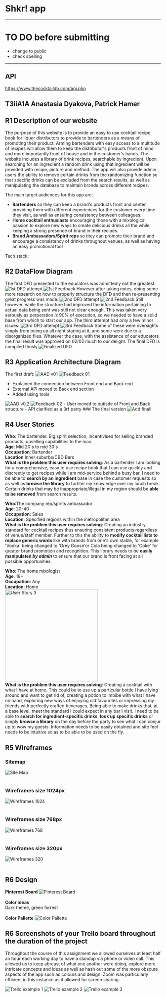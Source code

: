 # Shkr! app
__________
# TO DO before submitting
- change to public
- check spelling
________________

## API 
https://www.thecocktaildb.com/api.php

## T3iiA1A Anastasia Dyakova, Patrick Hamer

## R1 Description of our website
The purpose of this website is to provide an easy to use cocktail recipe book for liquor distributors to provide to bartenders as a means of promoting their product. Arming bartenders with easy access to a multitude of recipes will allow them to keep the distributor's products front of mind and more importantly front of house and in the customer's hands.
The website includes a library of drink recipes, searchable by ingredient. Upon searching for an ingredient a random drink using that ingredient will be provided with recipe, picture and method. The app will also provide admin users the ability to remove certain drinks from the randomizing function so that specific drinks can be excluded from the search results, as well as manipulating the database to maintain brands across different recipes.

The main target audiences for this app are:
- **Bartenders** so they can keep a brand's products front and center, providing them with different experiences for the customer every time they visit, as well as ensuring consistency between colleagues.
- **Home cocktail enthusiasts** encouraging those with a mixological passion to explore new ways to create delicious drinks all the while keeping a strong presence of brand in their recipes.
- **Brand Ambassadors/Spirit reps** so they can promote their brand and encourage a consistency of drinks throughout venues, as well as having an easy promotional tool

Tech stack:

## R2 DataFlow Diagram
The first DFD presented to the educators was admittedly not the greatest:<br>
<img src="./docs/DFDs/DFDmkI.png" alt="1st DFD attempt">
<img src="./docs/DFDs/FeedbackMkI.png" alt="1st Feedback">
However after taking notes, doing some more research on how to properly structure the DFD and then re-presenting great progress was made:
<img src="./docs/DFDs/DFDmkII.png" alt="2nd DFD attempt">
<img src="./docs/DFDs/FeedbackMkII.png" alt="2nd Feedback">
Still however, while the structure had improved the information pertaining to actual data being sent was still not clear enough. This was taken very serously as perperation _is_ 90% of execution, so we needed to have a solid base from which to start our app. The third attempt had only a few minor issues:
<img src="./docs/DFDs/DFDmkIII.png" alt="3rd DFD attempt">
<img src="./docs/DFDs/FeedbackMkIII.png" alt="3rd Feedback">
Some of these were oversights simply from being up all night staring at it, and some were due to a disorganized files. Whatever the case, with the assistance of our educators the final result was approved on 02/02 much to our delight. The final DFD is compiled thusly
<img src="./docs/DFDs/ShkrDFD.png" alt="Finalized DFD">


## R3 Application Architecture Diagram 
The first draft:
<img src="./docs/AAD/AAD01.png" alt="AAD v01">
<img src="./docs/AAD/AAD_Feedback_01.png" alt="Feedback 01">
- Explained the connection between Front end and Back end
- External API moved to Back end section
- Added using tools
<img src="./docs/AAD/AAD02.png" alt="AAD v0.2">
<img src="./docs/AAD/AAD_Feedback_02.png" alt="Feedback 02">
- User moved to outisde of Front and Back structure
- API clarified as a 3rf party
### The final version
<img src="./docs/AAD/AAD.png" alt="Add finall">

## R4 User Stories
**Who**: The bartender. Big spirit selection, incentivised for selling branded products, upselling capabilities to the max.<br>
**Age**: Mid 20's to mid 30's <br>
**Occupation**: Bartender <br>
**Location** Inner suburbs/CBD Bars <br>
**What is the problem this user requires solving**: As a bartender I am looking for a comprehensive, easy to use recipe book that I can use quickly and discreetly to get recipes while I am mid-service behind a busy bar. I need to be able to **search by an ingredient** base in case the customer requests so as well as **browse the library** to furhter my knowledge over my lunch break. Certain drinks that may be inappropriate/illegal in my region should be **able to be removed** from search results.

**Who**:The company rep/spirits ambassador <br>
**Age**: 20-40 <br>
**Occupation**: Sales <br>
**Location**: Specified regions within the metropolitan area <br>
**What is the problem this user requires solving**: Creating an industry standard for cocktail recipes thus ensuring consistent products regardless of venue/staff member. Further to this the ability to **modify cocktail lists to replace generic words** like with brands from one's own stable, for example 'Vodka' being changed to 'Grey Goose'or Cola being changed to 'Coke' for greater brand promotion and recognition. This library needs to be **easily manipulated _by admin_** to ensure that our brand is front facing at all possible opportunities. <br>

**Who**: The home mixologist<br>
**Age**: 18+<br>
**Occupation**: Any<br>
**Location**: Home<br>
<img src="./docs/userStory3.png" alt="User Story 3"  width="300"><br>
**What is the problem this user requires solving**: Creating a cocktail with what I have at home. This could be to use up a particular bottle I have lying around and want to get rid of, creating a potion to imbibe with what I have on hand, exploring new ways of enjoying old favourites or impressing my friends with perfectly crafted beverages. Being able to make drinks that, at a base level, meet the standard I could expect in any bar I visit. I need to be able to **search for ingredient-specific drinks**, **look up specific drinks** or simply **browse a library** on the day before the party to see what I can conjur up to wow my guests. Information needs to be easily obtained and site feel needs to be intuitive so as to be able to be used on the fly. <br>

## R5 Wireframes
### Sitemap
<img src="./docs/wireframes/Map.png" alt="Site Map"><br/><br/>
### Wireframes size 1024px
<img src="./docs/wireframes/1024.png" alt="Wireframes 1024"><br/><br/>
### Wireframes size 768px
<img src="./docs/wireframes/768.png" alt="Wireframes 768"><br/><br/>
### Wireframes size 320px
<img src="./docs/wireframes/320.png" alt="Wireframes 320"><br/><br/>



## R6 Design
__Pinterest Board__
<img src="./docs/pinterest.png" alt="Pinterest Board"><br/><br/>
__Color ideas__<br/>
Dark theme, green forrest<br/><br/>
__Color Pallette__
<img src="./docs/colors.png" alt="Color Pallette">


## R6 Screenshots of your Trello board throughout the duration of the project
Throughout the course of this assignment we allowed ourselves at least half an hour each working day to have a standup via phone or video call. This allowed us to keep abreast of what one another were doing, explore more intricate concepts and ideas as well as hash out some of the more obscure aspects of the app such as colours and design. Zoom was particularly efficient in this instance as it allowed for screen sharing.

<img src="./docs/Trello/trello1.png" alt="Trello example 1">
<img src="./docs/Trello/trello2.png" alt="Trello example 2">
<img src="./docs/Trello/trello3.png" alt="Trello example 3">

